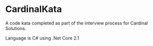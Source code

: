 # CardinalKata
A code kata completed as part of the interview process for Cardinal Solutions.

Language is C# using .Net Core 2.1
